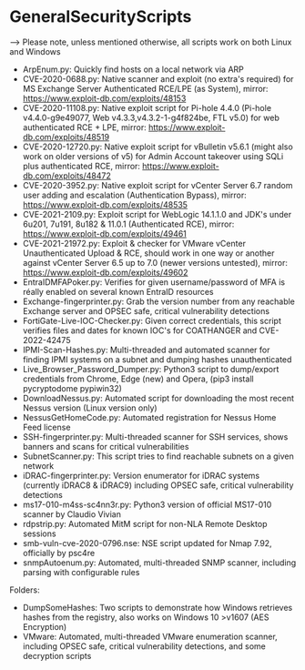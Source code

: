 # GeneralSecurityScripts
--> Please note, unless mentioned otherwise, all scripts work on both Linux and Windows
* ArpEnum.py: Quickly find hosts on a local network via ARP
* CVE-2020-0688.py: Native scanner and exploit (no extra's required) for MS Exchange Server Authenticated RCE/LPE (as System), mirror: https://www.exploit-db.com/exploits/48153
* CVE-2020-11108.py: Native exploit script for Pi-hole 4.4.0 (Pi-hole v4.4.0-g9e49077, Web v4.3.3,v4.3.2-1-g4f824be, FTL v5.0) for web authenticated RCE + LPE, mirror: https://www.exploit-db.com/exploits/48519
* CVE-2020-12720.py: Native exploit script for vBulletin v5.6.1 (might also work on older versions of v5) for Admin Account takeover using SQLi plus authenticated RCE, mirror: https://www.exploit-db.com/exploits/48472
* CVE-2020-3952.py: Native exploit script for vCenter Server 6.7 random user adding and escalation (Authentication Bypass), mirror: https://www.exploit-db.com/exploits/48535
* CVE-2021-2109.py: Exploit script for WebLogic 14.1.1.0 and JDK's under 6u201, 7u191, 8u182 & 11.0.1 (Authenticated RCE), mirror: https://www.exploit-db.com/exploits/49461
* CVE-2021-21972.py: Exploit & checker for VMware vCenter Unauthenticated Upload & RCE, should work in one way or another against vCenter Server 6.5 up to 7.0 (newer versions untested), mirror: https://www.exploit-db.com/exploits/49602
* EntraIDMFAPoker.py: Verifies for given username/password of MFA is réally enabled on several known EntraID resources
* Exchange-fingerprinter.py: Grab the version number from any reachable Exchange server and OPSEC safe, critical vulnerability detections
* FortiGate-Live-IOC-Checker.py: Given correct credentials, this script verifies files and dates for known IOC's for COATHANGER and CVE-2022-42475
* IPMI-Scan-Hashes.py: Multi-threaded and automated scanner for finding IPMI systems on a subnet and dumping hashes unauthenticated
* Live_Browser_Password_Dumper.py: Python3 script to dump/export credentials from Chrome, Edge (new) and Opera, (pip3 install pycryptodome pypiwin32)
* DownloadNessus.py: Automated script for downloading the most recent Nessus version (Linux version only)
* NessusGetHomeCode.py: Automated registration for Nessus Home Feed license
* SSH-fingerprinter.py: Multi-threaded scanner for SSH services, shows banners and scans for critical vulnerabilities
* SubnetScanner.py: This script tries to find reachable subnets on a given network
* iDRAC-fingerprinter.py: Version enumerator for iDRAC systems (currently iDRAC8 & iDRAC9) including OPSEC safe, critical vulnerability detections
* ms17-010-m4ss-sc4nn3r.py: Python3 version of official MS17-010 scanner by Claudio Vivian
* rdpstrip.py: Automated MitM script for non-NLA Remote Desktop sessions
* smb-vuln-cve-2020-0796.nse: NSE script updated for Nmap 7.92, officially by psc4re
* snmpAutoenum.py: Automated, multi-threaded SNMP scanner, including parsing with configurable rules

Folders: 
* DumpSomeHashes: Two scripts to demonstrate how Windows retrieves hashes from the registry, also works on Windows 10 >v1607 (AES Encryption)
* VMware: Automated, multi-threaded VMware enumeration scanner, including OPSEC safe, critical vulnerability detections, and some decryption scripts
